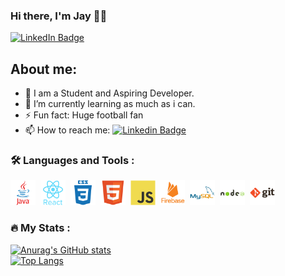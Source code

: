 ### Hi there, I'm Jay 👋🏾
<div id="badges">
  <a href="https://www.linkedin.com/in/jabez-otieno-46bbb71b5/">
    <img src="https://img.shields.io/badge/LinkedIn-purple?style=for-the-badge&logo=linkedin&logoColor=white" alt="LinkedIn Badge"/>
  </a>
</div>

## About me:

- 🔭 I am a Student and Aspiring Developer.
- 📡 I’m currently learning as much as i can.
- ⚡ Fun fact: Huge football fan
- :mailbox: How to reach me: [![Linkedin Badge](https://img.shields.io/badge/-Jabez-purple?style=flat&logo=Linkedin&logoColor=white)](https://www.linkedin.com/in/jabez-otieno-46bbb71b5/)

### :hammer_and_wrench: Languages and Tools :
<div>
  <img src="https://github.com/devicons/devicon/blob/master/icons/java/java-original-wordmark.svg" title="Java" alt="Java" width="40" height="40"/>&nbsp;
  <img src="https://github.com/devicons/devicon/blob/master/icons/react/react-original-wordmark.svg" title="React" alt="React" width="40" height="40"/>&nbsp;
  <img src="https://github.com/devicons/devicon/blob/master/icons/css3/css3-plain-wordmark.svg"  title="CSS3" alt="CSS" width="40" height="40"/>&nbsp;
  <img src="https://github.com/devicons/devicon/blob/master/icons/html5/html5-original.svg" title="HTML5" alt="HTML" width="40" height="40"/>&nbsp;
  <img src="https://github.com/devicons/devicon/blob/master/icons/javascript/javascript-original.svg" title="JavaScript" alt="JavaScript" width="40" height="40"/>&nbsp;
  <img src="https://github.com/devicons/devicon/blob/master/icons/firebase/firebase-plain-wordmark.svg" title="Firebase" alt="Firebase" width="40" height="40"/>&nbsp;
  <img src="https://github.com/devicons/devicon/blob/master/icons/mysql/mysql-original-wordmark.svg" title="MySQL"  alt="MySQL" width="40" height="40"/>&nbsp;
  <img src="https://github.com/devicons/devicon/blob/master/icons/nodejs/nodejs-original-wordmark.svg" title="NodeJS" alt="NodeJS" width="40" height="40"/>&nbsp;
  <img src="https://github.com/devicons/devicon/blob/master/icons/git/git-original-wordmark.svg" title="Git" **alt="Git" width="40" height="40"/>
</div>

### :fire: My Stats :
[![Anurag's GitHub stats](https://github-readme-stats.vercel.app/api?username=Jakunot&theme=material-palenight&show_icons=true)](https://github.com/anuraghazra/github-readme-stats) <br>
[![Top Langs](https://github-readme-stats.vercel.app/api/top-langs/?username=Jakunot&layout=compact&theme=material-palenight)](https://github.com/anuraghazra/github-readme-stats)
